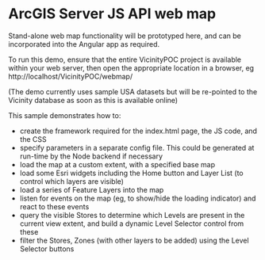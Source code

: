 # ArcGIS Server JS API web map

Stand-alone web map functionality will be prototyped here, and can be incorporated into the Angular app as required.

To run this demo, ensure that the entire VicinityPOC project is available within your web server, then open the appropriate location in a browser, eg http://localhost/VicinityPOC/webmap/

(The demo currently uses sample USA datasets but will be re-pointed to the Vicinity database as soon as this is available online)

This sample demonstrates how to:
 - create the framework required for the index.html page, the JS code, and the CSS
 - specify parameters in a separate config file. This could be generated at run-time by the Node backend if necessary
 - load the map at a custom extent, with a specified base map
 - load some Esri widgets including the Home button and Layer List (to control which layers are visible)
 - load a series of Feature Layers into the map
 - listen for events on the map (eg, to show/hide the loading indicator) and react to these events
 - query the visible Stores to determine which Levels are present in the current view extent, and build a dynamic Level Selector control from these
 - filter the Stores, Zones (with other layers to be added) using the Level Selector buttons
